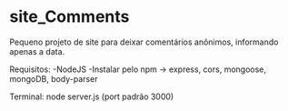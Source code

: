 # site_Comments
Pequeno projeto de site para deixar comentários anônimos, informando apenas a data.

Requisitos:
-NodeJS
-Instalar pelo npm -> express, cors, mongoose, mongoDB, body-parser

Terminal: node server.js
(port padrão 3000)
